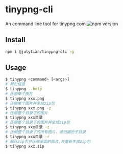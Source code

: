 
# tinypng-cli

An command line tool for tinypng.com <img src="https://img.shields.io/npm/v/@julytian/tinypng-cli?style=flat-square" alt="npm version" />

## Install

```bash
npm i @julytian/tinypng-cli -g
```

## Usage

```sh
$ tinypng <command> [<args>]
# 帮忙信息
$ tinypng --help
# 压缩单个图片
$ tinypng xxx.png
# 压缩单个图片并生成zip包
$ tinypng xxx.png -z
# 压缩整个目录下的图片
$ tinypng xxx目录
# 压缩整个目录下的图片并生成zip包
$ tinypng xxx目录 -z
# 压缩整个目录下的所有图片，递归遍历子目录
$ tinypng xxx目录 -r
# 解压zip包并压缩里面的图片,并重新生成zip包
$ tinypng xxx.zip
```
